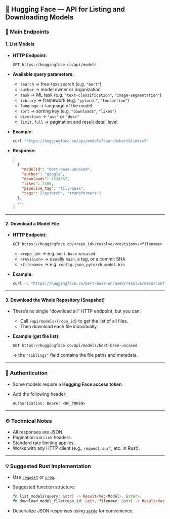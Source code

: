 ## 🧠 Hugging Face — API for Listing and Downloading Models

### 📍 Main Endpoints

#### 1. **List Models**

* **HTTP Endpoint:**

  ```
  GET https://huggingface.co/api/models
  ```

* **Available query parameters:**

  * `search` → free-text search (e.g. `"bert"`)
  * `author` → model owner or organization
  * `task` → ML task (e.g. `"text-classification"`, `"image-segmentation"`)
  * `library` → framework (e.g. `"pytorch"`, `"tensorflow"`)
  * `language` → language of the model
  * `sort` → sorting key (e.g. `"downloads"`, `"likes"`)
  * `direction` → `"asc"` or `"desc"`
  * `limit`, `full` → pagination and result detail level

* **Example:**

  ```bash
  curl "https://huggingface.co/api/models?search=bert&limit=5"
  ```

* **Response:**

  ```json
  [
    {
      "modelId": "bert-base-uncased",
      "author": "google",
      "downloads": 1234567,
      "likes": 2300,
      "pipeline_tag": "fill-mask",
      "tags": ["pytorch", "transformers"]
    },
    ...
  ]
  ```

---

#### 2. **Download a Model File**

* **HTTP Endpoint:**

  ```
  GET https://huggingface.co/<repo_id>/resolve/<revision>/<filename>
  ```

  * `<repo_id>` → e.g. `bert-base-uncased`
  * `<revision>` → usually `main`, a tag, or a commit SHA
  * `<filename>` → e.g. `config.json`, `pytorch_model.bin`

* **Example:**

  ```bash
  curl -L "https://huggingface.co/bert-base-uncased/resolve/main/config.json" -o config.json
  ```

---

#### 3. **Download the Whole Repository (Snapshot)**

* There’s no single “download all” HTTP endpoint, but you can:

  * Call `/api/models/{repo_id}` to get the list of all files.
  * Then download each file individually.

* **Example (get file list):**

  ```
  GET https://huggingface.co/api/models/bert-base-uncased
  ```

  → the `"siblings"` field contains the file paths and metadata.

---

### 🔐 Authentication

* Some models require a **Hugging Face access token**.
* Add the following header:

  ```
  Authorization: Bearer <HF_TOKEN>
  ```

---

### ⚙️ Technical Notes

* All responses are JSON.
* Pagination via `Link` headers.
* Standard rate limiting applies.
* Works with any HTTP client (e.g., `reqwest`, `surf`, etc. in Rust).

---

### 💡 Suggested Rust Implementation

* Use [`reqwest`](https://docs.rs/reqwest/) or [`ureq`](https://docs.rs/ureq/).
* Suggested function structure:

  ```rust
  fn list_models(query: &str) -> Result<Vec<Model>, Error>;
  fn download_model_file(repo_id: &str, filename: &str) -> Result<Vec<u8>, Error>;
  ```
* Deserialize JSON responses using [`serde`](https://docs.rs/serde/) for convenience.
